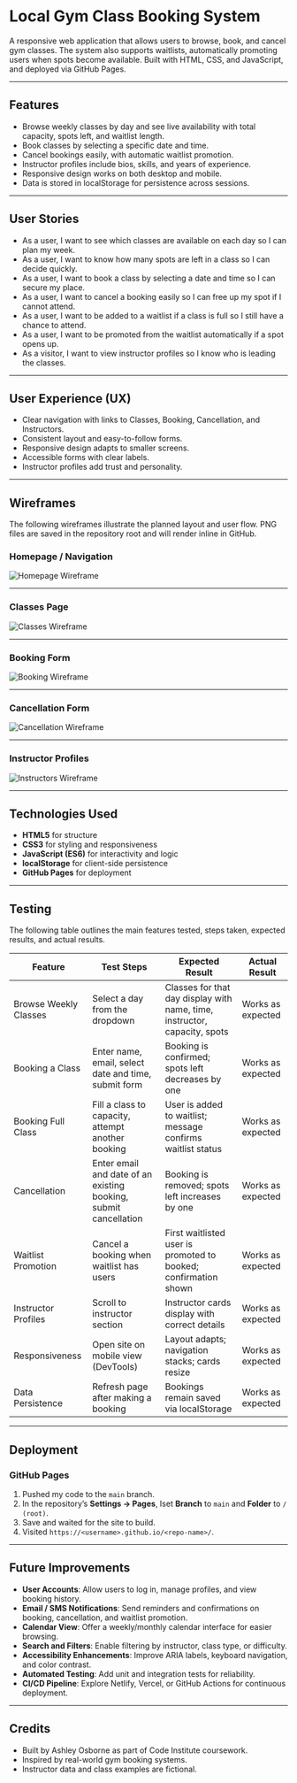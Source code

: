 # Local Gym Class Booking System

A responsive web application that allows users to browse, book, and cancel gym classes. The system also supports waitlists, automatically promoting users when spots become available. Built with HTML, CSS, and JavaScript, and deployed via GitHub Pages.

---

## Features

- Browse weekly classes by day and see live availability with total capacity, spots left, and waitlist length.  
- Book classes by selecting a specific date and time.  
- Cancel bookings easily, with automatic waitlist promotion.  
- Instructor profiles include bios, skills, and years of experience.  
- Responsive design works on both desktop and mobile.  
- Data is stored in localStorage for persistence across sessions.

---

## User Stories

- As a user, I want to see which classes are available on each day so I can plan my week.  
- As a user, I want to know how many spots are left in a class so I can decide quickly.  
- As a user, I want to book a class by selecting a date and time so I can secure my place.  
- As a user, I want to cancel a booking easily so I can free up my spot if I cannot attend.  
- As a user, I want to be added to a waitlist if a class is full so I still have a chance to attend.  
- As a user, I want to be promoted from the waitlist automatically if a spot opens up.  
- As a visitor, I want to view instructor profiles so I know who is leading the classes.

---

## User Experience (UX)

- Clear navigation with links to Classes, Booking, Cancellation, and Instructors.  
- Consistent layout and easy-to-follow forms.  
- Responsive design adapts to smaller screens.  
- Accessible forms with clear labels.  
- Instructor profiles add trust and personality.

---

## Wireframes

The following wireframes illustrate the planned layout and user flow. PNG files are saved in the repository root and will render inline in GitHub.

### Homepage / Navigation

![Homepage Wireframe](homepage.png)

---

### Classes Page

![Classes Wireframe](classes.png)

---

### Booking Form

![Booking Wireframe](booking.png)

---

### Cancellation Form

![Cancellation Wireframe](cancellation.png)

---

### Instructor Profiles

![Instructors Wireframe](instructors.png)

---

## Technologies Used

- **HTML5** for structure  
- **CSS3** for styling and responsiveness  
- **JavaScript (ES6)** for interactivity and logic  
- **localStorage** for client-side persistence  
- **GitHub Pages** for deployment

---

## Testing

The following table outlines the main features tested, steps taken, expected results, and actual results.

| Feature               | Test Steps                                                      | Expected Result                                                        | Actual Result     |
|-----------------------|-----------------------------------------------------------------|------------------------------------------------------------------------|-------------------|
| Browse Weekly Classes | Select a day from the dropdown                                  | Classes for that day display with name, time, instructor, capacity, spots | Works as expected |
| Booking a Class       | Enter name, email, select date and time, submit form            | Booking is confirmed; spots left decreases by one                     | Works as expected |
| Booking Full Class    | Fill a class to capacity, attempt another booking               | User is added to waitlist; message confirms waitlist status            | Works as expected |
| Cancellation          | Enter email and date of an existing booking, submit cancellation | Booking is removed; spots left increases by one                       | Works as expected |
| Waitlist Promotion    | Cancel a booking when waitlist has users                        | First waitlisted user is promoted to booked; confirmation shown       | Works as expected |
| Instructor Profiles   | Scroll to instructor section                                     | Instructor cards display with correct details                         | Works as expected |
| Responsiveness        | Open site on mobile view (DevTools)                             | Layout adapts; navigation stacks; cards resize                         | Works as expected |
| Data Persistence      | Refresh page after making a booking                             | Bookings remain saved via localStorage                                 | Works as expected |

---

## Deployment

### GitHub Pages

1. Pushed my code to the `main` branch.  
2. In the repository’s **Settings → Pages**, Iset **Branch** to `main` and **Folder** to `/ (root)`.  
3. Save and waited for the site to build.  
4. Visited `https://<username>.github.io/<repo-name>/`.

---

## Future Improvements

- **User Accounts**: Allow users to log in, manage profiles, and view booking history.  
- **Email / SMS Notifications**: Send reminders and confirmations on booking, cancellation, and waitlist promotion.  
- **Calendar View**: Offer a weekly/monthly calendar interface for easier browsing.  
- **Search and Filters**: Enable filtering by instructor, class type, or difficulty.  
- **Accessibility Enhancements**: Improve ARIA labels, keyboard navigation, and color contrast.  
- **Automated Testing**: Add unit and integration tests for reliability.  
- **CI/CD Pipeline**: Explore Netlify, Vercel, or GitHub Actions for continuous deployment.

---

## Credits

- Built by Ashley Osborne as part of Code Institute coursework.  
- Inspired by real-world gym booking systems.  
- Instructor data and class examples are fictional.  
